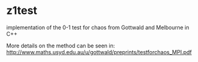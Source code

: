 # z1test
implementation of the 0-1 test for chaos from Gottwald and Melbourne in C++

More details on the method can be seen in:
http://www.maths.usyd.edu.au/u/gottwald/preprints/testforchaos_MPI.pdf
